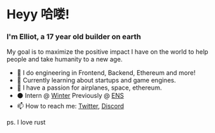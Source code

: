 # Heyy 哈喽!
### I'm Elliot, a 17 year old builder on earth

My goal is to maximize the positive impact I have on the world to help people and take humanity to a new age.
<!-- test !-->

- 👾 I do engineering in Frontend, Backend, Ethereum and more!
- 👀 Currently learning about startups and game engines.
- 🌌 I have a passion for airplanes, space, ethereum.
- ⚫ Intern @ [Winter](https://winter.ax) Previously @ [ENS](https://ens.domains)
- 📫 How to reach me: [Twitter](https://twitter.com/robiotz), [Discord](https://discord.gg/3Pf8Xu5Kjm)


ps. I love rust
